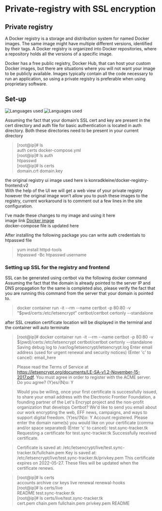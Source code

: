 # Private-registry with SSL encryption

## Private registry 

A Docker registry is a storage and distribution system for named Docker images. The same image might have multiple different versions, identified by their tags. A Docker registry is organized into Docker repositories, where a repository holds all the versions of a specific image.

Docker has a free public registry, Docker Hub, that can host your custom Docker images, but there are situations where you will not want your image to be publicly available. Images typically contain all the code necessary to run an application, so using a private registry is preferable when using proprietary software.





## Set-up
![Languages used](https://img.shields.io/badge/Number%20of%20Languages-1-Green) ![Languages used](https://img.shields.io/badge/Languages-YAML-Green)

Assuming the fact that your domain’s SSL cert and key are present in the cert directory and auth file for basic authentication is located in auth directory. Both these directories need to be present in your current directory

>[root@ip]# ls\
auth  certs  docker-compose.yml\
[root@ip]# ls auth\
htpasswd\
[root@ip]# ls certs\
domain.crt  domain.key

the original registry ui image used here is konradkleine/docker-registry-frontend:v2\
With the help of the UI we will get a web view of your private registry however the original image won’t allow you to push these images to the registry, current workaround is to comment out a few lines in the site configuration.

I’ve made these changes to my image and using it here\
image link [Docker image](https://hub.docker.com/repository/docker/yesudasphiliph/docker-registry-frontend) \
docker-compose file is updated here



After installing the following package you can write auth credentials to htpasswd file
>yum install httpd-tools\
>htpasswd -Bc htpasswd username

### Setting up SSL for the registry and frontend
SSL can be generated using certbot via the following docker command
Assuming the fact that the domain is already pointed to the server IP  and DNS propagation for the same is completed also, please verify the fact that you are running this command from the server that your domain is pointed to.
>docker container run -it --rm --name certbot -p 80:80 -v "$pwd/certs:/etc/letsencrypt" certbot/certbot certonly --standalone

after SSL creation certificate location will be displayed in the terminal and the container will auto terminate

>[root@ip]# docker container run -it --rm --name certbot -p 80:80 -v $(pwd)/certs:/etc/letsencrypt certbot/certbot certonly --standalone
Saving debug log to /var/log/letsencrypt/letsencrypt.log
Enter email address (used for urgent renewal and security notices)
 (Enter 'c' to cancel): email_here


>Please read the Terms of Service at
https://letsencrypt.org/documents/LE-SA-v1.2-November-15-2017.pdf. You must
agree in order to register with the ACME server. Do you agree?
(Y)es/(N)o: Y


>Would you be willing, once your first certificate is successfully issued, to
share your email address with the Electronic Frontier Foundation, a founding
partner of the Let's Encrypt project and the non-profit organization that
develops Certbot? We'd like to send you email about our work encrypting the web,
EFF news, campaigns, and ways to support digital freedom.
(Y)es/(N)o: Y
Account registered.
Please enter the domain name(s) you would like on your certificate (comma and/or
space separated) (Enter 'c' to cancel): test.sync-tracker.tk
Requesting a certificate for test.sync-tracker.tk
Successfully received certificate.

>Certificate is saved at: /etc/letsencrypt/live/test.sync-tracker.tk/fullchain.pem
Key is saved at:         /etc/letsencrypt/live/test.sync-tracker.tk/privkey.pem
This certificate expires on 2022-05-27.
These files will be updated when the certificate renews.


>[root@ip]# ls certs\
accounts  archive  csr  keys  live  renewal  renewal-hooks\
[root@ip]# ls certs/live\
README                test.sync-tracker.tk\
[root@ip]# ls certs/live/test.sync-tracker.tk\
cert.pem  chain.pem  fullchain.pem  privkey.pem  README

